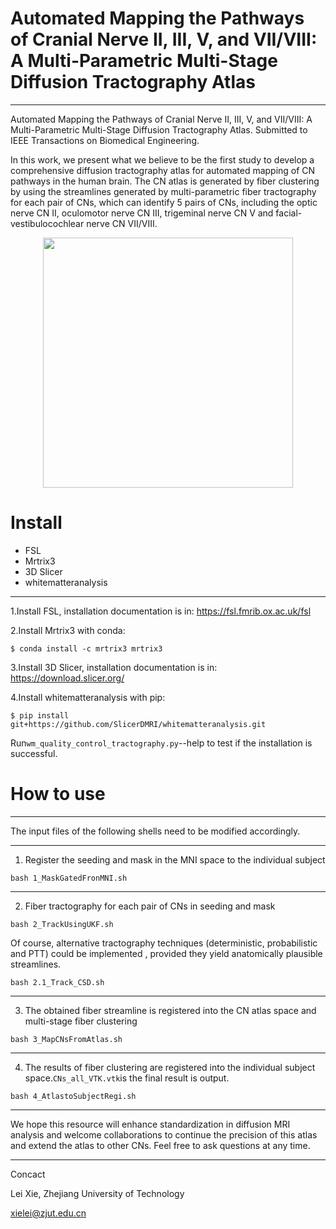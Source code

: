# Automated Mapping the Pathways of Cranial Nerve II, III, V, and VII/VIII: A Multi-Parametric Multi-Stage Diffusion Tractography Atlas

---

Automated Mapping the Pathways of Cranial Nerve II, III, V, and VII/VIII: A Multi-Parametric Multi-Stage Diffusion Tractography Atlas. Submitted to IEEE Transactions on Biomedical Engineering.

In this work, we present what we believe to be the first
study to develop a comprehensive diffusion tractography
atlas for automated mapping of CN pathways in the human
brain. The CN atlas is generated by fiber clustering by
using the streamlines generated by multi-parametric fiber
tractography for each pair of CNs, which can identify 5 pairs of CNs, including the optic
nerve CN II, oculomotor nerve CN III, trigeminal nerve CN
V and facial-vestibulocochlear nerve CN VII/VIII.
<div align=center>
<img src="pic/PIC1.png" width="400px">
</div>

# **Install**
- FSL
- Mrtrix3
- 3D Slicer
- whitematteranalysis
---
1.Install FSL, installation documentation is in: https://fsl.fmrib.ox.ac.uk/fsl

2.Install Mrtrix3 with conda:
```
$ conda install -c mrtrix3 mrtrix3
```
3.Install 3D Slicer, installation documentation is in: https://download.slicer.org/

4.Install whitematteranalysis with pip:
```
$ pip install git+https://github.com/SlicerDMRI/whitematteranalysis.git
```
Run```wm_quality_control_tractography.py```--help to test if the installation is successful.
# **How to use**
---
The input files of the following shells need to be modified accordingly.

---
1. Register the seeding and mask in the MNI space to the individual subject
```
bash 1_MaskGatedFronMNI.sh
```
---
2. Fiber tractography for each pair of CNs in seeding and mask
```
bash 2_TrackUsingUKF.sh
```
Of course, alternative tractography techniques (deterministic, probabilistic and PTT) could be implemented , provided they yield anatomically plausible streamlines.
```
bash 2.1_Track_CSD.sh
```
---
3. The obtained fiber streamline is registered into the CN atlas space and multi-stage fiber clustering
```
bash 3_MapCNsFromAtlas.sh
```
---
4. The results of fiber clustering are registered into the individual subject space.```CNs_all_VTK.vtk```is the final result is output.
```
bash 4_AtlastoSubjectRegi.sh
```
---
We hope this resource will enhance standardization in diffusion MRI analysis and welcome collaborations to continue the precision of this atlas and extend the atlas to other CNs. Feel free to ask questions at any time.

---
Concact

Lei Xie, Zhejiang University of Technology

xielei@zjut.edu.cn

